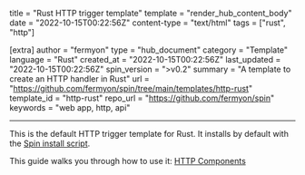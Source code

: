 title = "Rust HTTP trigger template"
template = "render_hub_content_body"
date = "2022-10-15T00:22:56Z"
content-type = "text/html"
tags = ["rust", "http"]

[extra]
author = "fermyon"
type = "hub_document"
category = "Template"
language = "Rust"
created_at = "2022-10-15T00:22:56Z"
last_updated = "2022-10-15T00:22:56Z"
spin_version = ">v0.2"
summary =  "A template to create an HTTP handler in Rust"
url = "https://github.com/fermyon/spin/tree/main/templates/http-rust"
template_id = "http-rust"
repo_url = "https://github.com/fermyon/spin"
keywords = "web app, http, api"

---

This is the default HTTP trigger template for Rust. It installs by default with the [Spin install script](../../spin/install#installing-spin).

This guide walks you through how to use it: [HTTP Components](../../spin/rust-components#http-components)